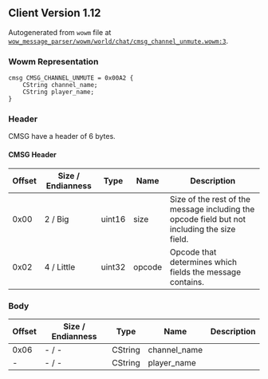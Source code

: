 ## Client Version 1.12

Autogenerated from `wowm` file at [`wow_message_parser/wowm/world/chat/cmsg_channel_unmute.wowm:3`](https://github.com/gtker/wow_messages/tree/main/wow_message_parser/wowm/world/chat/cmsg_channel_unmute.wowm#L3).

### Wowm Representation
```rust,ignore
cmsg CMSG_CHANNEL_UNMUTE = 0x00A2 {
    CString channel_name;
    CString player_name;
}
```
### Header
CMSG have a header of 6 bytes.

#### CMSG Header
| Offset | Size / Endianness | Type   | Name   | Description |
| ------ | ----------------- | ------ | ------ | ----------- |
| 0x00   | 2 / Big           | uint16 | size   | Size of the rest of the message including the opcode field but not including the size field.|
| 0x02   | 4 / Little        | uint32 | opcode | Opcode that determines which fields the message contains.|
### Body
| Offset | Size / Endianness | Type | Name | Description |
| ------ | ----------------- | ---- | ---- | ----------- |
| 0x06 | - / - | CString | channel_name |  |
| - | - / - | CString | player_name |  |

